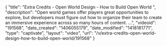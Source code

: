{
    "title": "Extra Credits - Open World Design - How to Build Open World ",
    "description": "Open world games offer players great opportunities to explore, but developers must figure out how to organize their team to create an immersive experience across so many hours of content. ...",
    "videoid": "191568",
    "date_created": "1406055179",
    "date_modified": "1418181771",
    "type": "captivate",
    "layout": "video",
    "url": "\/v\/extra-credits-open-world-design-how-to-build-open-world\/191568"
}